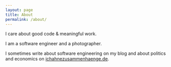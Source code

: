 ```yaml
---
layout: page
title: About
permalink: /about/
---
```


I care about good code & meaningful work.

I am a software engineer and a photographer.

I sometimes write about software engineering on my blog and about politics and economics on [ichahnezusammenhaenge.de](http://ichahnezusammenhaenge.de).


